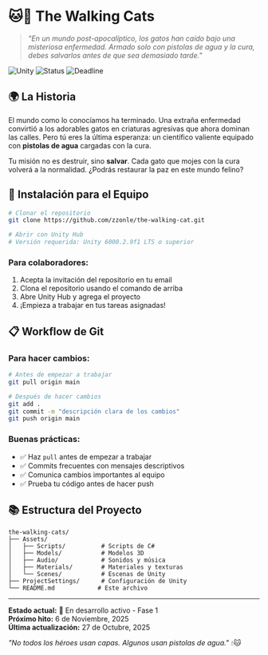 # 🐱💉 The Walking Cats

> _"En un mundo post-apocalíptico, los gatos han caído bajo una misteriosa enfermedad. Armado solo con pistolas de agua y la cura, debes salvarlos antes de que sea demasiado tarde."_

![Unity](https://img.shields.io/badge/Unity-6000.2.9f1%20LTS-black?logo=unity)
![Status](https://img.shields.io/badge/Status-En%20Desarrollo-yellow)
![Deadline](https://img.shields.io/badge/Deadline-6%20Nov%202025-red)

## 🌍 La Historia

El mundo como lo conocíamos ha terminado. Una extraña enfermedad convirtió a los adorables gatos en criaturas agresivas que ahora dominan las calles. Pero tú eres la última esperanza: un científico valiente equipado con **pistolas de agua** cargadas con la cura.

Tu misión no es destruir, sino **salvar**. Cada gato que mojes con la cura volverá a la normalidad. ¿Podrás restaurar la paz en este mundo felino?

## 🚀 Instalación para el Equipo

```bash
# Clonar el repositorio
git clone https://github.com/zzonle/the-walking-cat.git

# Abrir con Unity Hub
# Versión requerida: Unity 6000.2.9f1 LTS o superior
```

### Para colaboradores:

1. Acepta la invitación del repositorio en tu email
2. Clona el repositorio usando el comando de arriba
3. Abre Unity Hub y agrega el proyecto
4. ¡Empieza a trabajar en tus tareas asignadas!

## 📋 Workflow de Git

### Para hacer cambios:

```bash
# Antes de empezar a trabajar
git pull origin main

# Después de hacer cambios
git add .
git commit -m "descripción clara de los cambios"
git push origin main
```

### Buenas prácticas:

- ✅ Haz `pull` antes de empezar a trabajar
- ✅ Commits frecuentes con mensajes descriptivos
- ✅ Comunica cambios importantes al equipo
- ✅ Prueba tu código antes de hacer push

## 📚 Estructura del Proyecto

```
the-walking-cats/
├── Assets/
│   ├── Scripts/          # Scripts de C#
│   ├── Models/           # Modelos 3D
│   ├── Audio/            # Sonidos y música
│   ├── Materials/        # Materiales y texturas
│   └── Scenes/           # Escenas de Unity
├── ProjectSettings/      # Configuración de Unity
└── README.md            # Este archivo
```

---

**Estado actual:** 🚧 En desarrollo activo - Fase 1  
**Próximo hito:** 6 de Noviembre, 2025  
**Última actualización:** 27 de Octubre, 2025

_"No todos los héroes usan capas. Algunos usan pistolas de agua."_ 💧🐱
